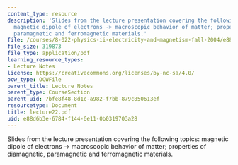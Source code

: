 ```yaml
---
content_type: resource
description: 'Slides from the lecture presentation covering the following topics:
  magnetic dipole of electrons -> macroscopic behavior of matter; properties of diamagnetic,
  paramagnetic and ferromagnetic materials.'
file: /courses/8-022-physics-ii-electricity-and-magnetism-fall-2004/e88d6b3e6784f1446e110b0319703a28_lecture22.pdf
file_size: 319873
file_type: application/pdf
learning_resource_types:
- Lecture Notes
license: https://creativecommons.org/licenses/by-nc-sa/4.0/
ocw_type: OCWFile
parent_title: Lecture Notes
parent_type: CourseSection
parent_uid: 7bfe8f48-8d1c-a982-f7bb-879c850613ef
resourcetype: Document
title: lecture22.pdf
uid: e88d6b3e-6784-f144-6e11-0b0319703a28
---
```

Slides from the lecture presentation covering the following topics: magnetic dipole of electrons -> macroscopic behavior of matter; properties of diamagnetic, paramagnetic and ferromagnetic materials.